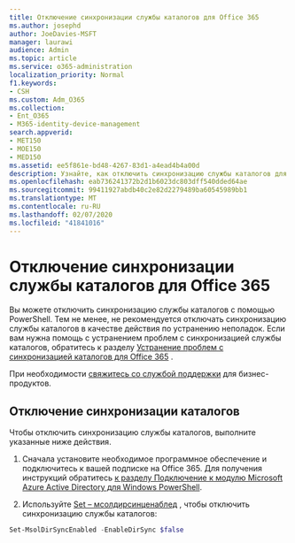 ```yaml
---
title: Отключение синхронизации службы каталогов для Office 365
ms.author: josephd
author: JoeDavies-MSFT
manager: laurawi
audience: Admin
ms.topic: article
ms.service: o365-administration
localization_priority: Normal
f1.keywords:
- CSH
ms.custom: Adm_O365
ms.collection:
- Ent_O365
- M365-identity-device-management
search.appverid:
- MET150
- MOE150
- MED150
ms.assetid: ee5f861e-bd48-4267-83d1-a4ead4b4a00d
description: Узнайте, как отключить синхронизацию службы каталогов для Office 365 с помощью PowerShell.
ms.openlocfilehash: eab736241372b2d1b6023dc803dff540dded64ae
ms.sourcegitcommit: 99411927abdb40c2e82d2279489ba60545989bb1
ms.translationtype: MT
ms.contentlocale: ru-RU
ms.lasthandoff: 02/07/2020
ms.locfileid: "41841016"
---
```

# <a name="turn-off-directory-synchronization-for-office-365"></a>Отключение синхронизации службы каталогов для Office 365
Вы можете отключить синхронизацию службы каталогов с помощью PowerShell. Тем не менее, не рекомендуется отключать синхронизацию службы каталогов в качестве действия по устранению неполадок. Если вам нужна помощь с устранением проблем с синхронизацией службы каталогов, обратитесь к разделу [Устранение проблем с синхронизацией каталогов для Office 365](fix-problems-with-directory-synchronization.md) . 
  
При необходимости [свяжитесь со службой поддержки](https://support.office.com/article/32a17ca7-6fa0-4870-8a8d-e25ba4ccfd4b) для бизнес-продуктов.
  
## <a name="turn-off-directory-synchronization"></a>Отключение синхронизации каталогов  
Чтобы отключить синхронизацию службы каталогов, выполните указанные ниже действия.
  
1. Сначала установите необходимое программное обеспечение и подключитесь к вашей подписке на Office 365. Для получения инструкций обратитесь [к разделу Подключение к модулю Microsoft Azure Active Directory для Windows PowerShell](https://docs.microsoft.com/office365/enterprise/powershell/connect-to-office-365-powershell#connect-with-the-microsoft-azure-active-directory-module-for-windows-powershell).
    
2. Используйте [Set – мсолдирсинценаблед](https://go.microsoft.com/fwlink/p/?LinkId=821939) , чтобы отключить синхронизацию службы каталогов: 
    
  ```powershell
  Set-MsolDirSyncEnabled -EnableDirSync $false
  ```

